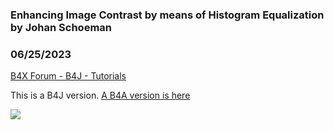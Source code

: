 ### Enhancing Image Contrast by means of Histogram Equalization by Johan Schoeman
### 06/25/2023
[B4X Forum - B4J - Tutorials](https://www.b4x.com/android/forum/threads/148698/)

This is a B4J version. [A B4A version is here](https://www.b4x.com/android/forum/threads/image-enhancing-image-contrast-by-means-of-histogram-equalization-and-histogram-stretching.44297/)  
  
  
![](https://www.b4x.com/android/forum/attachments/143207)